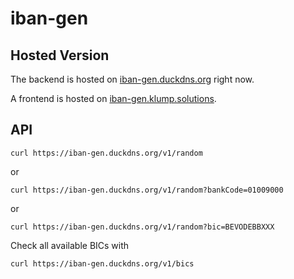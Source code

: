 # iban-gen

## Hosted Version

The backend is hosted on [iban-gen.duckdns.org](https://iban-gen.duckdns.org) right now.

A frontend is hosted on [iban-gen.klump.solutions](https://iban-gen.klump.solutions).

## API

```shell
curl https://iban-gen.duckdns.org/v1/random
```
or
```shell
curl https://iban-gen.duckdns.org/v1/random?bankCode=01009000
```
or
```shell
curl https://iban-gen.duckdns.org/v1/random?bic=BEVODEBBXXX
```
Check all available BICs with
```shell
curl https://iban-gen.duckdns.org/v1/bics
```
